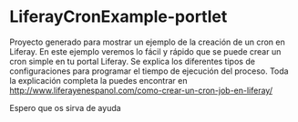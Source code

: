 # LiferayCronExample-portlet

Proyecto generado para mostrar un ejemplo de la creación de un cron en Liferay.
En este ejemplo veremos lo fácil y rápido que se puede crear un cron simple en tu portal Liferay. Se explica los diferentes tipos de configuraciones para programar el tiempo de ejecución del proceso.
Toda la explicación completa la puedes encontrar en http://www.liferayenespanol.com/como-crear-un-cron-job-en-liferay/

Espero que os sirva de ayuda
